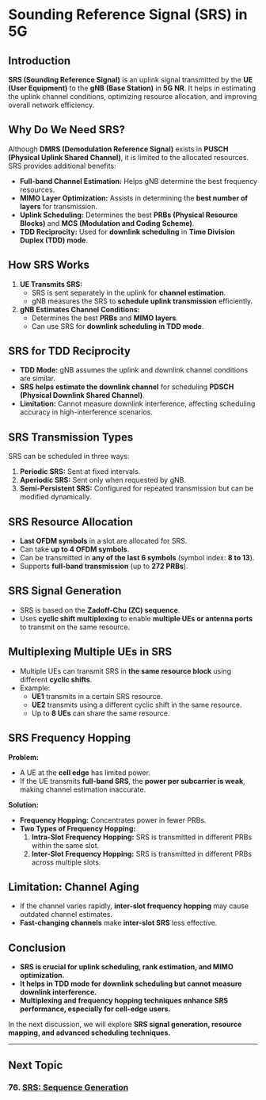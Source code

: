 # Sounding Reference Signal (SRS) in 5G

## Introduction
**SRS (Sounding Reference Signal)** is an uplink signal transmitted by the **UE (User Equipment)** to the **gNB (Base Station)** in **5G NR**. It helps in estimating the uplink channel conditions, optimizing resource allocation, and improving overall network efficiency.

## Why Do We Need SRS?
Although **DMRS (Demodulation Reference Signal)** exists in **PUSCH (Physical Uplink Shared Channel)**, it is limited to the allocated resources. SRS provides additional benefits:
- **Full-band Channel Estimation:** Helps gNB determine the best frequency resources.
- **MIMO Layer Optimization:** Assists in determining the **best number of layers** for transmission.
- **Uplink Scheduling:** Determines the best **PRBs (Physical Resource Blocks)** and **MCS (Modulation and Coding Scheme)**.
- **TDD Reciprocity:** Used for **downlink scheduling** in **Time Division Duplex (TDD) mode**.

## How SRS Works
1. **UE Transmits SRS:**
   - SRS is sent separately in the uplink for **channel estimation**.
   - gNB measures the SRS to **schedule uplink transmission** efficiently.
2. **gNB Estimates Channel Conditions:**
   - Determines the best **PRBs** and **MIMO layers**.
   - Can use SRS for **downlink scheduling in TDD mode**.

## SRS for TDD Reciprocity
- **TDD Mode:** gNB assumes the uplink and downlink channel conditions are similar.
- **SRS helps estimate the downlink channel** for scheduling **PDSCH (Physical Downlink Shared Channel)**.
- **Limitation:** Cannot measure downlink interference, affecting scheduling accuracy in high-interference scenarios.

## SRS Transmission Types
SRS can be scheduled in three ways:
1. **Periodic SRS:** Sent at fixed intervals.
2. **Aperiodic SRS:** Sent only when requested by gNB.
3. **Semi-Persistent SRS:** Configured for repeated transmission but can be modified dynamically.

## SRS Resource Allocation
- **Last OFDM symbols** in a slot are allocated for SRS.
- Can take **up to 4 OFDM symbols**.
- Can be transmitted in **any of the last 6 symbols** (symbol index: **8 to 13**).
- Supports **full-band transmission** (up to **272 PRBs**).

## SRS Signal Generation
- SRS is based on the **Zadoff-Chu (ZC) sequence**.
- Uses **cyclic shift multiplexing** to enable **multiple UEs or antenna ports** to transmit on the same resource.

## Multiplexing Multiple UEs in SRS
- Multiple UEs can transmit SRS in **the same resource block** using different **cyclic shifts**.
- Example:
  - **UE1** transmits in a certain SRS resource.
  - **UE2** transmits using a different cyclic shift in the same resource.
  - Up to **8 UEs** can share the same resource.

## SRS Frequency Hopping
**Problem:**
- A UE at the **cell edge** has limited power.
- If the UE transmits **full-band SRS**, the **power per subcarrier is weak**, making channel estimation inaccurate.

**Solution:**
- **Frequency Hopping:** Concentrates power in fewer PRBs.
- **Two Types of Frequency Hopping:**
  1. **Intra-Slot Frequency Hopping:** SRS is transmitted in different PRBs within the same slot.
  2. **Inter-Slot Frequency Hopping:** SRS is transmitted in different PRBs across multiple slots.

## Limitation: Channel Aging
- If the channel varies rapidly, **inter-slot frequency hopping** may cause outdated channel estimates.
- **Fast-changing channels** make **inter-slot SRS** less effective.

## Conclusion
- **SRS is crucial for uplink scheduling, rank estimation, and MIMO optimization.**
- **It helps in TDD mode for downlink scheduling but cannot measure downlink interference.**
- **Multiplexing and frequency hopping techniques enhance SRS performance, especially for cell-edge users.**

In the next discussion, we will explore **SRS signal generation, resource mapping, and advanced scheduling techniques.**



---
## Next Topic
### 76. [SRS: Sequence Generation](Sequence_Generation.md) 
